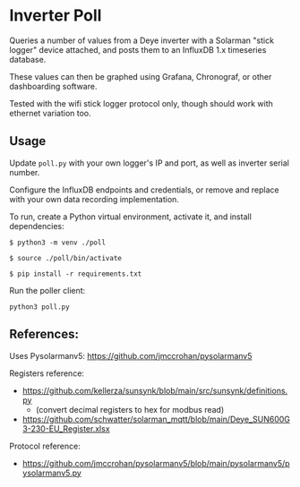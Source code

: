 # Inverter Poll

Queries a number of values from a Deye inverter with a Solarman 
"stick logger" device attached, and posts them to an InfluxDB 1.x 
timeseries database.

These values can then be graphed using Grafana, Chronograf, or other
dashboarding software.

Tested with the wifi stick logger protocol only, though should work with
ethernet variation too.

## Usage

Update `poll.py` with your own logger's IP and port, as well as inverter
serial number.

Configure the InfluxDB endpoints and credentials, or remove and replace
with your own data recording implementation.

To run, create a Python virtual environment, activate it, and install 
dependencies:

```
$ python3 -m venv ./poll

$ source ./poll/bin/activate

$ pip install -r requirements.txt
```

Run the poller client:

```
python3 poll.py
```

## References:

Uses Pysolarmanv5: https://github.com/jmccrohan/pysolarmanv5

Registers reference: 
- https://github.com/kellerza/sunsynk/blob/main/src/sunsynk/definitions.py
  - (convert decimal registers to hex for modbus read)
- https://github.com/schwatter/solarman_mqtt/blob/main/Deye_SUN600G3-230-EU_Register.xlsx

Protocol reference:
- https://github.com/jmccrohan/pysolarmanv5/blob/main/pysolarmanv5/pysolarmanv5.py
